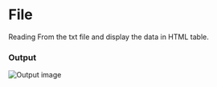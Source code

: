 # File

Reading From the txt file and display the data in HTML table.

### Output 
<img src="https://i.ibb.co/mNnyq2m/1.png" alt="Output image" />